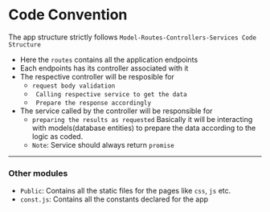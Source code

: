 # Code Convention
The app structure strictly follows ``Model-Routes-Controllers-Services Code Structure``

+ Here the ``routes`` contains all the application endpoints
+ Each endpoints has its controller associated with it
+ The respective controller will be resposible for
    * `` request body validation `` 
    * `` Calling respective service to get the data``
    * `` Prepare the response accordingly``
+ The service called by the controller will be responsible for
    * `` preparing the results as requested `` Basically it will be interacting with models(database entities) to prepare the data according to the logic as coded.
    * `` Note ``: Service should always return `` promise `` 
----

### Other modules

+ `` Public ``: Contains all the static files for the pages like `` css ``, `` js `` etc.
+ `` const.js ``: Contains all the constants declared for the app
 
